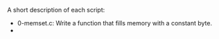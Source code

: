 A short description of each script:
+ 0-memset.c: Write a function that fills memory with a constant byte.
+
